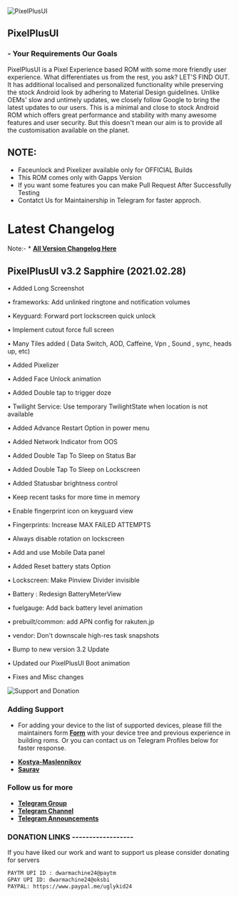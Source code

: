 ![PixelPlusUI](https://i.imgur.com/foReqPr.png "PixelPlusUI")


## PixelPlusUI
### - Your Requirements Our Goals

PixelPlusUI is a Pixel Experience based ROM with some more friendly user experience. What differentiates us from the rest, you ask? LET'S FIND OUT. It has additional localised and personalized functionality while preserving the stock Android look by adhering to Material Design guidelines. Unlike OEMs' slow and untimely updates, we closely follow Google to bring the latest updates to our users. This is a minimal and close to stock Android ROM which offers great performance and stability with many awesome features and user security. But this doesn't mean our aim is to provide all the customisation available on the planet. 

## NOTE: 

* Faceunlock and Pixelizer available only for OFFICIAL Builds
* This ROM comes only with Gapps Version
* If you want some features you can make Pull Request After Successfully Testing
* Contatct Us for Maintainership in Telegram for faster approch.


# Latest Changelog
Note:- * [**All Version Changelog Here**](https://github.com/PixelPlusUI-Elle/Documentation/blob/main/CHANGELOG.md)

## PixelPlusUI v3.2 Sapphire (2021.02.28)

• Added Long Screenshot

• frameworks: Add unlinked ringtone and notification volumes

• Keyguard: Forward port lockscreen quick unlock

• Implement cutout force full screen

• Many Tiles added ( Data Switch, AOD, Caffeine, Vpn , Sound , sync, heads up, etc)

• Added Pixelizer

• Added Face Unlock animation

• Added Double tap to trigger doze 

• Twilight Service: Use temporary TwilightState when location is not available 

• Added Advance Restart Option in power menu

• Added Network Indicator from OOS

• Added Double Tap To Sleep on Status Bar

• Added Double Tap To Sleep on Lockscreen

• Added Statusbar brightness control 

• Keep recent tasks for more time in memory

• Enable fingerprint icon on keyguard view

• Fingerprints: Increase MAX FAILED ATTEMPTS

• Always disable rotation on lockscreen

• Add and use Mobile Data panel

• Added Reset battery stats Option

• Lockscreen: Make Pinview Divider invisible

• Battery : Redesign BatteryMeterView

• fuelgauge: Add back battery level animation

• prebuilt/common: add APN config for rakuten.jp

• vendor: Don't downscale high-res task snapshots

• Bump to new version 3.2 Update

• Updated our PixelPlusUI Boot animation 

• Fixes and Misc changes


![Support and Donation](https://i.imgur.com/aNanj7v.png "Support and Donation")

### Adding Support
 - For adding your device to the list of supported devices, please fill the maintainers form [**Form**](https://docs.google.com/forms/d/e/1FAIpQLScA5G_AUKiJlDWCM4Beaf_059dVZiClHv_rwZsklcXcGq0tzQ/viewform?vc=0&c=0&w=1) with your device tree and previous experience in building roms. Or you can contact us on Telegram Profiles below for faster response.
 * [**Kostya-Maslennikov**](https://t.me/kostyajrz)
 * [**Saurav**](https://t.me/ugly_kid_af)

### Follow  us for more
 * [**Telegram Group**](https://t.me/ppuichat)
 * [**Telegram Channel**](https://t.me/ppuich)
 * [**Telegram Announcements**](https://t.me/ppuinews)

### DONATION LINKS ------------------

If you have liked our work and want to support us please consider donating for servers

```bash
PAYTM UPI ID : dwarmachine24@paytm
GPAY UPI ID: dwarmachine24@oksbi
PAYPAL: https://www.paypal.me/uglykid24
```
